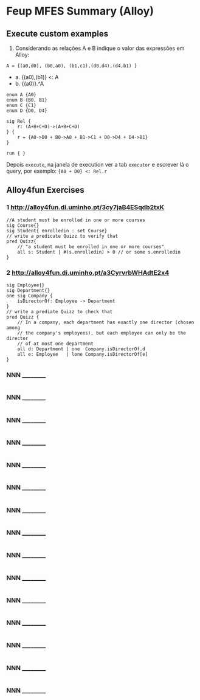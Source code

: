 # Feup MFES Summary (Alloy)

## Execute custom examples
1. Considerando as relações A e B indique o valor das expressões em Alloy:

`A = {(a0,d0), (b0,a0), (b1,c1),(d0,d4),(d4,b1) }`
 * a. {(a0),(b1)} <: A
 * b. {(a0)}.^A 

```alloy
enum A {A0}
enum B {B0, B1}
enum C {C1}
enum D {D0, D4}

sig Rel {
	r: (A+B+C+D)->(A+B+C+D)
} {
	r = {A0->D0 + B0->A0 + B1->C1 + D0->D4 + D4->B1}
}

run { }
```
Depois `execute`, na janela de execution ver a tab `executor` e escrever lá o query, por exemplo: `{A0 + D0} <: Rel.r`

## Alloy4fun Exercises

### 1 http://alloy4fun.di.uminho.pt/3cy7jaB4ESqdb2txK

```als
//A student must be enrolled in one or more courses
sig Course{}
sig Student{ enrolledin : set Course}
// write a predicate Quizz to verify that
pred Quizz{
	// "a student must be enrolled in one or more courses"	
	all s: Student | #(s.enrolledin) > 0 // or some s.enrolledin
}
```
### 2 http://alloy4fun.di.uminho.pt/a3CyrvrbWHAdtE2x4

```als
sig Employee{}
sig Department{}
one sig Company {
	isDirectorOf: Employee -> Department
}
// write a prediate Quizz to check that
pred Quizz {
	// In a company, each department has exactly one director (chosen among 
	// the company's employees), but each employee can only be the director 
	// of at most one department
	all d: Department | one  Company.isDirectorOf.d 
	all e: Employee   | lone Company.isDirectorOf[e]
}
```

### NNN ________

```als

```

### NNN ________

```als

```

### NNN ________

```als

```

### NNN ________

```als

```

### NNN ________

```als

```

### NNN ________

```als

```

### NNN ________

```als

```

### NNN ________

```als

```

### NNN ________

```als

```

### NNN ________

```als

```

### NNN ________

```als

```

### NNN ________

```als

```

### NNN ________

```als

```

### NNN ________

```als

```

### NNN ________

```als

```

